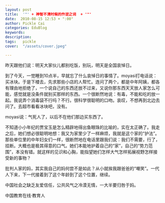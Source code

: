 ```yaml
---
layout: post  
title:  '"' + 神智不清时候的忤逆之词  + '"'
date:  2010-08-15 12:53 + ":00" 
author: Pickle Cai  
categories: EduBlog  
keywords: 
description:   
tags:	pickle   
cover:  "/assets/cover.jpeg"  

---  
```

    
昨天跟他们说：明天大家伙儿都别吃饭，别玩，明天是全国哀悼日。



到了今天，一觉睡到10点半，早就忘了什么哀悼日的事情了。moyasi打电话说：买冰块。于是下楼去，先求那些小店的人帮忙。连问了两个，都是中年阿姨，都各有理由地拒绝了，一个说自己的东西还放不过来，又说你那东西天天放人家怎么可能，感觉就是没条件就别买那样的东西。一个很断然地说：有毒，不能和吃的放一起。我说弄个消毒袋不行吗？不行。很科学很聪明的口吻。哀叹，不想再到北边去问了。去超市看看冰块吧，没有。



moyasi说：气死人了，以后不在他们那边买东西了。



不知道小小年纪的贾宝玉是怎么精辟地得出鱼眼珠的比喻的，实在太正确了。我走之后，她们想必很聪明地想：我又为家里少了一样麻烦，我就是这个家的“护法”。那些单位里的中年妇女们一样，很断然地在电话里跟我们说：我们不需要，行了，挂断。大概也是极其得意的口气。她们本能地护着自己的“家”，自己的“势力范围”，本没有错。就这样的见识和心胸，能指望她们怎样大气怎样拓展视野怎样接受新的事物？



批判人家的妈，其实我自己的妈何尝不是如此？从小就挨我跟爸爸的“嘲笑”。一代人下来，下一代接着到了这个年龄到了这个位置，继续。



中国社会之缺乏友爱信任，公共风气之冷漠无情，一大半要归咎于妈。



		    
 中国教育在线·教育人

